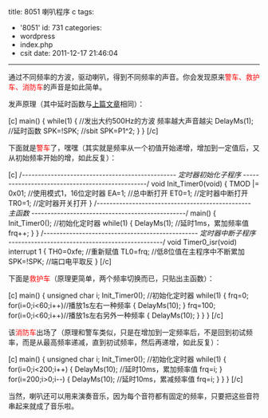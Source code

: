 title: 8051 喇叭程序 c
tags:
  - '8051'
id: 731
categories:
  - wordpress
  - index.php
  - csit
date: 2011-12-17 21:46:04
---

通过不同频率的方波，驱动喇叭，得到不同频率的声音。你会发现原来<span style="color: #ff0000;">警车、救护车、消防车</span>的声音是如此简单。

发声原理（其中延时函数与[上篇文章](http://lsharemy.com/wordpress/index.php/csit/8051-key2-c/)相同）：<!--more-->

[c]
main()
{
    while(1)
    {
        //发出大约500Hz的方波 频率越大声音越尖
        DelayMs(1); //延时函数
        SPK=!SPK;   //sbit SPK=P1^2;
    }
}
[/c]

下面就是<span style="color: #ff0000;">警车</span>了，嘿嘿（其实就是频率从一个初值开始递增，增加到一定值后，又从初始频率开始的增，如此反复）：

[c]
/*------------------------------------------------
                    定时器初始化子程序
------------------------------------------------*/
void Init_Timer0(void)
{
    TMOD |= 0x01;    //使用模式1，16位定时器
    EA=1;            //总中断打开
    ET0=1;           //定时器中断打开
    TR0=1;           //定时器开关打开
}
/*------------------------------------------------
                    主函数
------------------------------------------------*/
main()
{
    Init_Timer0();  //初始化定时器
    while(1)
    {
        DelayMs(1); //延时1ms，累加频率值
        frq++;
    }
}
/*------------------------------------------------
                 定时器中断子程序
------------------------------------------------*/
void Timer0_isr(void) interrupt 1
{
    TH0=0xfe;	     //重新赋值
    TL0=frq;         //低8位值在主程序中不断累加
    SPK=!SPK;        //端口电平取反
}
[/c]

下面是<span style="color: #ff0000;">救护车</span>（原理更简单，两个频率切换而已，只贴出主函数）：

[c]
main()
{
    unsigned char i;
    Init_Timer0();       //初始化定时器
    while(1)
    {
        frq=0;
        for(i=0;i&lt;60;i++)//播放1s左右一种频率
        {
            DelayMs(10);
        }
        frq=100;
        for(i=0;i&lt;60;i++)//播放1s左右另外一种频率
        {
            DelayMs(10);
        }
    }
}
[/c]

该<span style="color: #ff0000;">消防车</span>出场了（原理和警车类似，只是在增加到一定频率后，不是回到初试频率，而是从最高频率递减，直到初试频率，然后再递增，如此反复）：

[c]
main()
{
    unsigned char i;
    Init_Timer0();       //初始化定时器
    while(1)
    {
        for(i=0;i&lt;200;i++)
        {
            DelayMs(10); //延时10ms，累加频率值
            frq=i;
        }
        for(i=200;i&gt;0;i--)
        {
            DelayMs(10); //延时10ms，累减频率值
            frq=i;
        }
	}
}
[/c]

当然，喇叭还可以用来演奏音乐，因为每个音符都有固定的频率，只要把这些音符串起来就成了音乐啦。